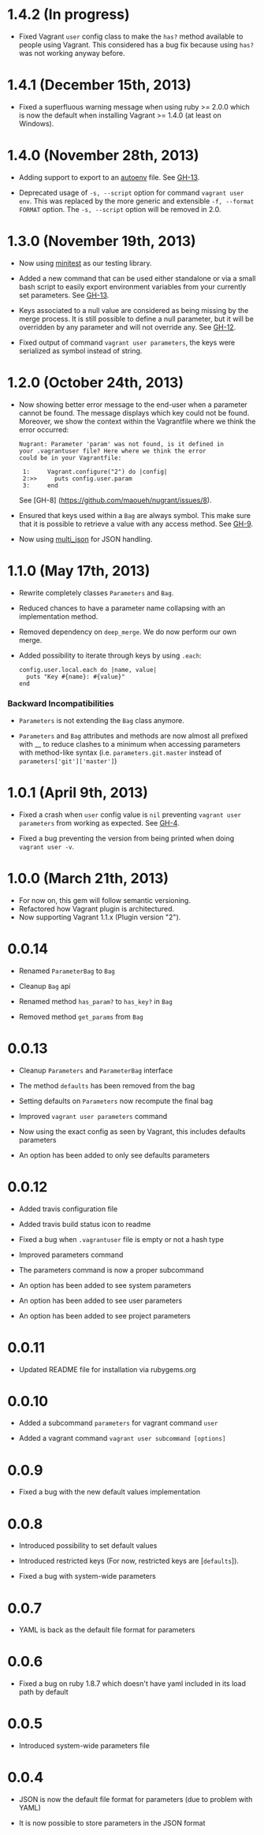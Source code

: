 # 1.4.2 (In progress)

* Fixed Vagrant `user` config class to make the `has?` method
  available to people using Vagrant. This considered has a bug
  fix because using `has?` was not working anyway before.

# 1.4.1 (December 15th, 2013)

* Fixed a superfluous warning message when using ruby >= 2.0.0 which is now the
  default when installing Vagrant >= 1.4.0 (at least on Windows).

# 1.4.0 (November 28th, 2013)

* Adding support to export to an [autoenv](https://github.com/kennethreitz/autoenv)
  file. See [GH-13](https://github.com/maoueh/nugrant/issues/13).

* Deprecated usage of `-s, --script` option for command
  `vagrant user env`. This was replaced by the more generic
  and extensible `-f, --format FORMAT` option. The
  `-s, --script` option will be removed in 2.0.

# 1.3.0 (November 19th, 2013)

* Now using [minitest](https://github.com/seattlerb/minitest) as our
  testing library.

* Added a new command that can be used either standalone or via
  a small bash script to easily export environment variables
  from your currently set parameters. See
  [GH-13](https://github.com/maoueh/nugrant/issues/13).

* Keys associated to a null value are considered as being missing
  by the merge process. It is still possible to define a null
  parameter, but it will be overridden by any parameter and will not
  override any. See [GH-12](https://github.com/maoueh/nugrant/issues/12).

* Fixed output of command `vagrant user parameters`, the keys were
  serialized as symbol instead of string.

# 1.2.0 (October 24th, 2013)

* Now showing better error message to the end-user when a parameter
  cannot be found. The message displays which key could not be found.
  Moreover, we show the context within the Vagrantfile where we think
  the error occurred:

  ```
  Nugrant: Parameter 'param' was not found, is it defined in
  your .vagrantuser file? Here where we think the error
  could be in your Vagrantfile:

   1:     Vagrant.configure("2") do |config|
   2:>>     puts config.user.param
   3:     end
  ```

  See [GH-8] (https://github.com/maoueh/nugrant/issues/8).

* Ensured that keys used within a `Bag` are always symbol. This make
  sure that it is possible to retrieve a value with any access method.
  See [GH-9](https://github.com/maoueh/nugrant/issues/9).

* Now using [multi_json](https://rubygems.org/gems/multi_json)
  for JSON handling.

# 1.1.0 (May 17th, 2013)

* Rewrite completely classes `Parameters` and `Bag`.
* Reduced chances to have a parameter name collapsing with an
  implementation method.

* Removed dependency on `deep_merge`. We do now perform
  our own merge.

* Added possibility to iterate through keys by using
  `.each`:

  ```
  config.user.local.each do |name, value|
    puts "Key #{name}: #{value}"
  end
  ```

### Backward Incompatibilities

* `Parameters` is not extending the `Bag` class anymore.

* `Parameters` and `Bag` attributes and methods are now almost
  all prefixed with __ to reduce clashes to a minimum when
  accessing parameters with method-like syntax
  (i.e. `parameters.git.master` instead of `parameters['git']['master']`)

# 1.0.1 (April 9th, 2013)

* Fixed a crash when `user` config value is `nil` preventing `vagrant user parameters`
  from working as expected. See [GH-4](https://github.com/maoueh/nugrant/issues/4).

* Fixed a bug preventing the version from being printed when doing `vagrant user -v`.

# 1.0.0 (March 21th, 2013)

* For now on, this gem will follow semantic versioning.
* Refactored how Vagrant plugin is architectured.
* Now supporting Vagrant 1.1.x (Plugin version "2").

# 0.0.14

* Renamed `ParameterBag` to `Bag`

* Cleanup `Bag` api
 * Renamed method `has_param?` to `has_key?` in `Bag`
 * Removed method `get_params` from `Bag`

# 0.0.13

* Cleanup `Parameters` and `ParameterBag` interface
 * The method `defaults` has been removed from the bag
 * Setting defaults on `Parameters` now recompute the final bag

* Improved `vagrant user parameters` command
 * Now using the exact config as seen by Vagrant, this includes defaults parameters
 * An option has been added to only see defaults parameters

# 0.0.12

* Added travis configuration file

* Added travis build status icon to readme

* Fixed a bug when `.vagrantuser` file is empty or not a hash type

* Improved parameters command
 * The parameters command is now a proper subcommand
 * An option has been added to see system parameters
 * An option has been added to see user parameters
 * An option has been added to see project parameters

# 0.0.11

* Updated README file for installation via rubygems.org

# 0.0.10

* Added a subcommand `parameters` for vagrant command `user`

* Added a vagrant command `vagrant user subcommand [options]`

# 0.0.9

* Fixed a bug with the new default values implementation

# 0.0.8

* Introduced possibility to set default values

* Introduced restricted keys (For now, restricted keys are [`defaults`]).

* Fixed a bug with system-wide parameters

# 0.0.7

* YAML is back as the default file format for parameters

# 0.0.6

* Fixed a bug on ruby 1.8.7 which doesn't have yaml included in its load path by default

# 0.0.5

* Introduced system-wide parameters file

# 0.0.4

* JSON is now the default file format for parameters (due to problem with YAML)

* It is now possible to store parameters in the JSON format
